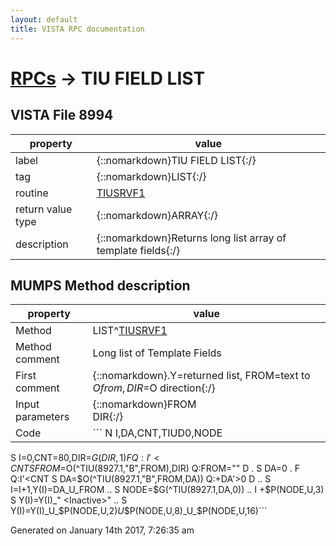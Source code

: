 ```yaml
---
layout: default
title: VISTA RPC documentation
---
```




# [RPCs](TableOfContent.md) &#8594; TIU FIELD LIST 


 ## VISTA File 8994
 property | value 
--- | --- 
 label | {::nomarkdown}TIU FIELD LIST{:/}
 tag | {::nomarkdown}LIST{:/}
 routine | [TIUSRVF1](http://code.osehra.org/dox/Routine_TIUSRVF1_source.html)
 return value type | {::nomarkdown}ARRAY{:/}
 description | {::nomarkdown}Returns long list array of template fields{:/}


## MUMPS Method description

 property | value 
 --- | --- 
 Method | LIST^[TIUSRVF1](http://code.osehra.org/dox/Routine_TIUSRVF1_source.html)
 Method comment | Long list of Template Fields
 First comment | {::nomarkdown}.Y=returned list, FROM=text to $O from, DIR=$O direction{:/}
 Input parameters | {::nomarkdown}FROM<br/>DIR{:/}
 Code | ```  N I,DA,CNT,TIUD0,NODE
 S I=0,CNT=80,DIR=$G(DIR,1)
 F  Q:I'<CNT  S FROM=$O(^TIU(8927.1,"B",FROM),DIR) Q:FROM=""  D
 . S DA=0
 . F  Q:I'<CNT  S DA=$O(^TIU(8927.1,"B",FROM,DA)) Q:+DA'>0  D
 .. S I=I+1,Y(I)=DA_U_FROM
 .. S NODE=$G(^TIU(8927.1,DA,0))
 .. I +$P(NODE,U,3) S Y(I)=Y(I)_" <Inactive>"
 .. S Y(I)=Y(I)_U_$P(NODE,U,2)_U_$P(NODE,U,8)_U_$P(NODE,U,16)```




 Generated on January 14th 2017, 7:26:35 am